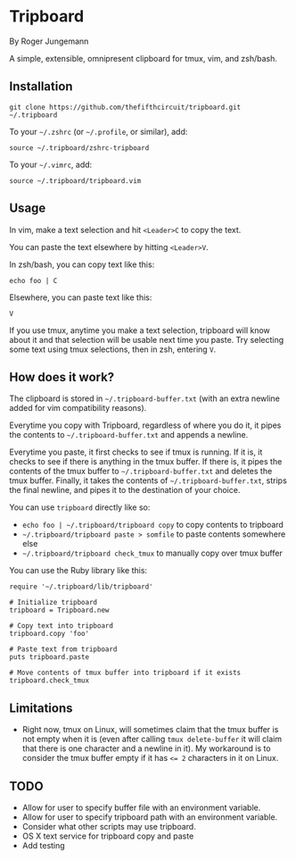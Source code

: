 Tripboard
=========

By Roger Jungemann

A simple, extensible, omnipresent clipboard for tmux, vim, and zsh/bash.

Installation
------------

`git clone https://github.com/thefifthcircuit/tripboard.git ~/.tripboard`

To your `~/.zshrc` (or `~/.profile`, or similar), add:

    source ~/.tripboard/zshrc-tripboard

To your `~/.vimrc`, add:

    source ~/.tripboard/tripboard.vim

Usage
-----

In vim, make a text selection and hit `<Leader>C` to copy the text.

You can paste the text elsewhere by hitting `<Leader>V`.

In zsh/bash, you can copy text like this:

    echo foo | C

Elsewhere, you can paste text like this:

    V

If you use tmux, anytime you make a text selection, tripboard will know about
it and that selection will be usable next time you paste. Try selecting some
text using tmux selections, then in zsh, entering `V`.

How does it work?
-----------------

The clipboard is stored in `~/.tripboard-buffer.txt` (with an extra newline
added for vim compatibility reasons).

Everytime you copy with Tripboard, regardless of where you do it, it pipes the
contents to `~/.tripboard-buffer.txt` and appends a newline.

Everytime you paste, it first checks to see if tmux is running. If it is, it
checks to see if there is anything in the tmux buffer. If there is, it pipes
the contents of the tmux buffer to `~/.tripboard-buffer.txt` and deletes the
tmux buffer. Finally, it takes the contents of `~/.tripboard-buffer.txt`,
strips the final newline, and pipes it to the destination of your choice.

You can use `tripboard` directly like so:

  * `echo foo | ~/.tripboard/tripboard copy` to copy contents to tripboard
  * `~/.tripboard/tripboard paste > somfile` to paste contents somewhere else
  * `~/.tripboard/tripboard check_tmux` to manually copy over tmux buffer

You can use the Ruby library like this:

    require '~/.tripboard/lib/tripboard'

    # Initialize tripboard
    tripboard = Tripboard.new

    # Copy text into tripboard
    tripboard.copy 'foo'

    # Paste text from tripboard
    puts tripboard.paste

    # Move contents of tmux buffer into tripboard if it exists
    tripboard.check_tmux

Limitations
-----------

* Right now, tmux on Linux, will sometimes claim that the tmux buffer is not
empty when it is (even after calling `tmux delete-buffer` it will claim that
there is one character and a newline in it). My workaround is to consider the
tmux buffer empty if it has `<= 2` characters in it on Linux.

TODO
----

* Allow for user to specify buffer file with an environment variable.
* Allow for user to specify tripboard path with an environment variable.
* Consider what other scripts may use tripboard.
* OS X text service for tripboard copy and paste
* Add testing

